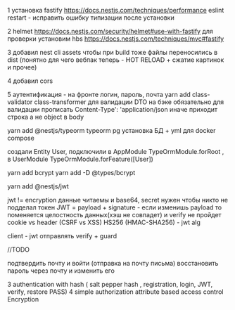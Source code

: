 1 установка fastify https://docs.nestjs.com/techniques/performance
eslint restart - исправить ошибку типизации после установки

2 helmet https://docs.nestjs.com/security/helmet#use-with-fastify
для проверки установим hbs https://docs.nestjs.com/techniques/mvc#fastify

3 добавил nest cli assets чтобы при build тоже файлы переносились в dist (понятно для чего вебпак теперь - HOT RELOAD + сжатие картинок и прочее)

4 добавил cors

5 аутентификация - на фронте логин, пароль, почта
yarn add class-validator class-transformer
для валидации DTO на бэке
обязательно для валидации прописать Content-Type': 'application/json иначе приходит строка а не object в body

yarn add @nestjs/typeorm typeorm pg установка БД + yml для docker compose

создали Entity User, подключили в AppModule TypeOrmModule.forRoot , в UserModule TypeOrmModule.forFeature([User])

yarn add bcrypt yarn add -D @types/bcrypt

yarn add @nestjs/jwt

jwt != encryption данные читаемы и base64, secret нужен чтобы никто не подделал токен
JWT = payload + signature - если изменишь payload то поменяется целостность данных(хэш не совпадет) и verify не пройдет
cookie vs header (CSRF vs XSS)
HS256 (HMAC-SHA256) - jwt alg

client - jwt отправлять
verify + guard

//TODO

подтвердить почту и войти (отправка на почту письма)
восстановить пароль через почту и изменить его

3 authentication with hash ( salt pepper hash , registration, login, JWT, verify, restore PASS)
4 simple authorization attribute based access control Encryption
